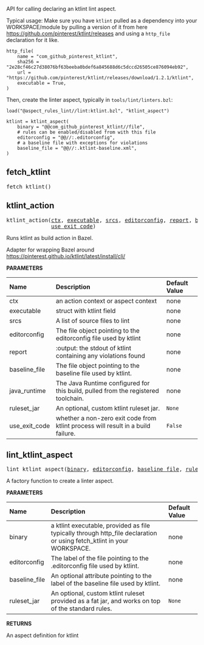 <!-- Generated with Stardoc: http://skydoc.bazel.build -->

API for calling declaring an ktlint lint aspect.

Typical usage:
Make sure you have `ktlint` pulled as a dependency into your WORKSPACE/module by pulling a version of it from here
https://github.com/pinterest/ktlint/releases and using a `http_file` declaration for it like.

```
http_file(
    name = "com_github_pinterest_ktlint",
    sha256 = "2e28cf46c27d38076bf63beeba0bdef6a845688d6c5dccd26505ce876094eb92",
    url = "https://github.com/pinterest/ktlint/releases/download/1.2.1/ktlint",
    executable = True,
)
```

Then, create the linter aspect, typically in `tools/lint/linters.bzl`:

```starlark
load("@aspect_rules_lint//lint:ktlint.bzl", "ktlint_aspect")

ktlint = ktlint_aspect(
    binary = "@@com_github_pinterest_ktlint//file",
    # rules can be enabled/disabled from with this file
    editorconfig = "@@//:.editorconfig",
    # a baseline file with exceptions for violations
    baseline_file = "@@//:.ktlint-baseline.xml",
)
```


<a id="fetch_ktlint"></a>

## fetch_ktlint

<pre>
fetch_ktlint()
</pre>





<a id="ktlint_action"></a>

## ktlint_action

<pre>
ktlint_action(<a href="#ktlint_action-ctx">ctx</a>, <a href="#ktlint_action-executable">executable</a>, <a href="#ktlint_action-srcs">srcs</a>, <a href="#ktlint_action-editorconfig">editorconfig</a>, <a href="#ktlint_action-report">report</a>, <a href="#ktlint_action-baseline_file">baseline_file</a>, <a href="#ktlint_action-java_runtime">java_runtime</a>, <a href="#ktlint_action-ruleset_jar">ruleset_jar</a>,
              <a href="#ktlint_action-use_exit_code">use_exit_code</a>)
</pre>

 Runs ktlint as build action in Bazel.

Adapter for wrapping Bazel around
https://pinterest.github.io/ktlint/latest/install/cli/


**PARAMETERS**


| Name  | Description | Default Value |
| :------------- | :------------- | :------------- |
| <a id="ktlint_action-ctx"></a>ctx |  an action context or aspect context   |  none |
| <a id="ktlint_action-executable"></a>executable |  struct with ktlint field   |  none |
| <a id="ktlint_action-srcs"></a>srcs |  A list of source files to lint   |  none |
| <a id="ktlint_action-editorconfig"></a>editorconfig |  The file object pointing to the editorconfig file used by ktlint   |  none |
| <a id="ktlint_action-report"></a>report |  :output:  the stdout of ktlint containing any violations found   |  none |
| <a id="ktlint_action-baseline_file"></a>baseline_file |  The file object pointing to the baseline file used by ktlint.   |  none |
| <a id="ktlint_action-java_runtime"></a>java_runtime |  The Java Runtime configured for this build, pulled from the registered toolchain.   |  none |
| <a id="ktlint_action-ruleset_jar"></a>ruleset_jar |  An optional, custom ktlint ruleset jar.   |  <code>None</code> |
| <a id="ktlint_action-use_exit_code"></a>use_exit_code |  whether a non-zero exit code from ktlint process will result in a build failure.   |  <code>False</code> |


<a id="lint_ktlint_aspect"></a>

## lint_ktlint_aspect

<pre>
lint_ktlint_aspect(<a href="#lint_ktlint_aspect-binary">binary</a>, <a href="#lint_ktlint_aspect-editorconfig">editorconfig</a>, <a href="#lint_ktlint_aspect-baseline_file">baseline_file</a>, <a href="#lint_ktlint_aspect-ruleset_jar">ruleset_jar</a>)
</pre>

A factory function to create a linter aspect.

**PARAMETERS**


| Name  | Description | Default Value |
| :------------- | :------------- | :------------- |
| <a id="lint_ktlint_aspect-binary"></a>binary |  a ktlint executable, provided as file typically through http_file declaration or using fetch_ktlint in your WORKSPACE.   |  none |
| <a id="lint_ktlint_aspect-editorconfig"></a>editorconfig |  The label of the file pointing to the .editorconfig file used by ktlint.   |  none |
| <a id="lint_ktlint_aspect-baseline_file"></a>baseline_file |  An optional attribute pointing to the label of the baseline file used by ktlint.   |  none |
| <a id="lint_ktlint_aspect-ruleset_jar"></a>ruleset_jar |  An optional, custom ktlint ruleset provided as a fat jar, and works on top of the standard rules.   |  <code>None</code> |

**RETURNS**

An aspect definition for ktlint


